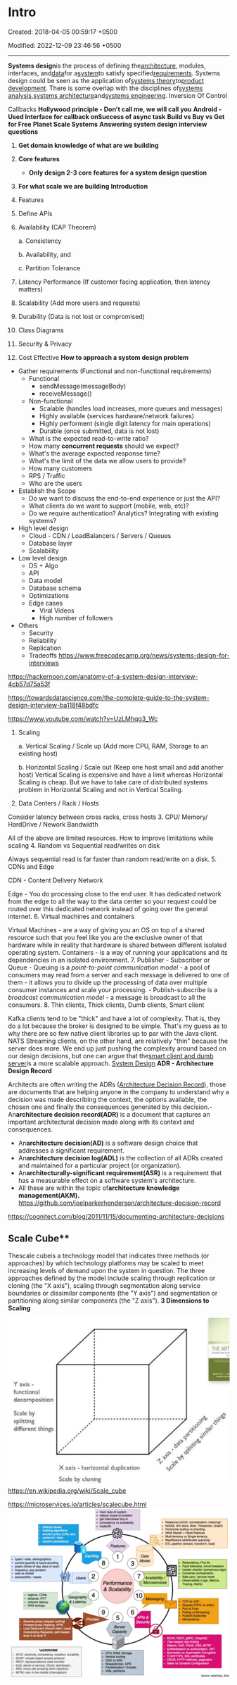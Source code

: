 # Intro

Created: 2018-04-05 00:59:17 +0500

Modified: 2022-12-09 23:46:56 +0500

---

**Systems design**is the process of defining the[architecture](https://en.wikipedia.org/wiki/Systems_architecture), modules, interfaces, and[data](https://en.wikipedia.org/wiki/Data)for a[system](https://en.wikipedia.org/wiki/System)to satisfy specified[requirements](https://en.wikipedia.org/wiki/Requirement). Systems design could be seen as the application of[systems theory](https://en.wikipedia.org/wiki/Systems_theory)to[product development](https://en.wikipedia.org/wiki/Product_development). There is some overlap with the disciplines of[systems analysis](https://en.wikipedia.org/wiki/Systems_analysis),[systems architecture](https://en.wikipedia.org/wiki/Systems_architecture)and[systems engineering](https://en.wikipedia.org/wiki/Systems_engineering).
Inversion Of Control

Callbacks
**Hollywood principle - Don't call me, we will call you**
**Android - Used Interface for callback onSuccess of async task**
**Build vs Buy vs Get for Free**
**Planet Scale Systems**
**Answering system design interview questions**

1.  **Get domain knowledge of what are we building**

2.  **Core features**
    -   **Only design 2-3 core features for a system design question**

3.  **For what scale we are building**
**Introduction**

1.  Features

2.  Define APIs

3.  Availability (CAP Theorem)

    a.  Consistency

    b.  Availability, and

    c.  Partition Tolerance

4.  Latency Performance (If customer facing application, then latency matters)

5.  Scalability (Add more users and requests)

6.  Durability (Data is not lost or compromised)

7.  Class Diagrams

8.  Security & Privacy

9.  Cost Effective
**How to approach a system design problem**
-   Gather requirements (Functional and non-functional requirements)
    -   Functional
        -   sendMessage(messageBody)
        -   receiveMessage()
    -   Non-functional
        -   Scalable (handles load increases, more queues and messages)
        -   Highly available (services hardware/network failures)
        -   Highly performent (single digit latency for main operations)
        -   Durable (once submitted, data is not lost)
    -   What is the expected read-to-write ratio?
    -   How many **concurrent requests** should we expect?
    -   What's the average expected response time?
    -   What's the limit of the data we allow users to provide?
    -   How many customers
    -   RPS / Traffic
    -   Who are the users
-   Establish the Scope
    -   Do we want to discuss the end-to-end experience or just the API?
    -   What clients do we want to support (mobile, web, etc)?
    -   Do we require authentication? Analytics? Integrating with existing systems?
-   High level design
    -   Cloud - CDN / LoadBalancers / Servers / Queues
    -   Database layer
    -   Scalability
-   Low level design
    -   DS + Algo
    -   API
    -   Data model
    -   Database schema
    -   Optimizations
    -   Edge cases
        -   Viral Videos
        -   High number of followers
-   Others
    -   Security
    -   Reliability
    -   Replication
    -   Tradeoffs
<https://www.freecodecamp.org/news/systems-design-for-interviews>

<https://hackernoon.com/anatomy-of-a-system-design-interview-4cb57d75a53f>

<https://towardsdatascience.com/the-complete-guide-to-the-system-design-interview-ba118f48bdfc>

<https://www.youtube.com/watch?v=UzLMhqg3_Wc>

1.  Scaling

    a.  Vertical Scaling / Scale up (Add more CPU, RAM, Storage to an existing host)

    b.  Horizontal Scaling / Scale out (Keep one host small and add another host)
Vertical Scaling is expensive and have a limit whereas Horizontal Scaling is cheap. But we have to take care of distributed systems problem in Horizontal Scaling and not in Vertical Scaling.
2.  Data Centers / Rack / Hosts

Consider latency between cross racks, cross hosts
3.  CPU/ Memory/ HardDrive / Nework Bandwidth

All of the above are limited resources. How to improve limitations while scaling
4.  Random vs Sequential read/writes on disk

Always sequential read is far faster than random read/write on a disk.
5.  CDNs and Edge

CDN - Content Delivery Network

Edge - You do processing close to the end user. It has dedicated network from the edge to all the way to the data center so your request could be routed over this dedicated network instead of going over the general internet.
6.  Virtual machines and containers

Virtual Machines - are a way of giving you an OS on top of a shared resource such that you feel like you are the exclusive owner of that hardware while in reality that hardware is shared between different isolated operating system.
Containers - is a way of running your applications and its dependencies in an isolated environment.
7.  Publisher - Subscriber or Queue
    -   Queuing is a *point-to-point communication model* - a pool of consumers may read from a server and each message is delivered to one of them - it allows you to divide up the processing of data over multiple consumer instances and scale your processing.
    -   Publish-subscribe is a *broadcast communication model* - a message is broadcast to all the consumers.
8.  Thin clients, Thick clients, Dumb clients, Smart client

Kafka clients tend to be "thick" and have a lot of complexity. That is, they do a lot because the broker is designed to be simple. That's my guess as to why there are so few native client libraries up to par with the Java client. NATS Streaming clients, on the other hand, are relatively "thin" because the server does more. We end up just pushing the complexity around based on our design decisions, but one can argue that the[smart client and dumb server](https://bravenewgeek.com/smart-endpoints-dumb-pipes/)is a more scalable approach.
[System Design](https://www.youtube.com/playlist?list=PLkQkbY7JNJuBoTemzQfjym0sqbOHt5fnV)
**ADR - Architecture Design Record**

Architects are often writing the ADRs ([Architecture Decision Record](https://github.com/joelparkerhenderson/architecture_decision_record#suggestions-for-writing-good-adrs)), those are documents that are helping anyone in the company to understand why a decision was made describing the context, the options available, the chosen one and finally the consequences generated by this decision.-   An**architecture decision record(ADR)** is a document that captures an important architectural decision made along with its context and consequences.
-   An**architecture decision(AD)** is a software design choice that addresses a significant requirement.
-   An**architecture decision log(ADL)** is the collection of all ADRs created and maintained for a particular project (or organization).
-   An**architecturally-significant requirement(ASR)** is a requirement that has a measurable effect on a software system's architecture.
-   All these are within the topic of**architecture knowledge management(AKM).**
<https://github.com/joelparkerhenderson/architecture-decision-record>

<https://cognitect.com/blog/2011/11/15/documenting-architecture-decisions>

## Scale Cube**

Thescale cubeis a technology model that indicates three methods (or approaches) by which technology platforms may be scaled to meet increasing levels of demand upon the system in question. The three approaches defined by the model include scaling through replication or cloning (the "X axis"), scaling through segmentation along service boundaries or dissimilar components (the "Y axis") and segmentation or partitioning along similar components (the "Z axis").
**3 Dimensions to Scaling**

![THE ART Y axis - functional decomposition Scale by splitting different things X axis - horizontal duplication Scale by cloning ](media/Intro-image1.jpeg)
<https://en.wikipedia.org/wiki/Scale_cube>

<https://microservices.io/articles/scalecube.html>
![](media/Intro-image2.jpeg)